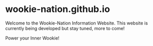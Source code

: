 # wookie-nation.github.io
Welcome to the Wookie-Nation Information Website. This website is currently being developed but stay tuned, more to come!

Power your Inner Wookie!




